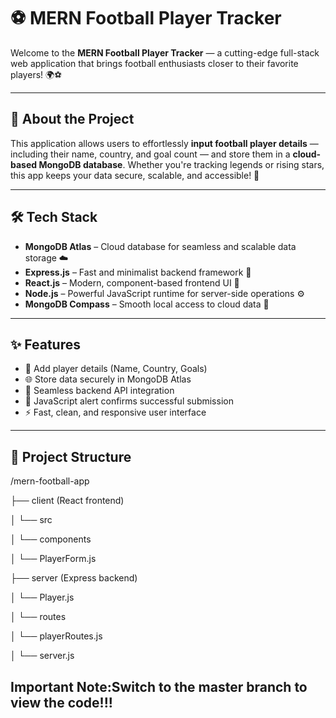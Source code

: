 # ⚽ MERN Football Player Tracker


Welcome to the **MERN Football Player Tracker** — a cutting-edge full-stack web application that brings football enthusiasts closer to their favorite players! 🌍⚽

---

## 🧠 About the Project

This application allows users to effortlessly **input football player details** — including their name, country, and goal count — and store them in a **cloud-based MongoDB database**. Whether you're tracking legends or rising stars, this app keeps your data secure, scalable, and accessible! 🥅

---

## 🛠️ Tech Stack

- **MongoDB Atlas** – Cloud database for seamless and scalable data storage ☁️  
- **Express.js** – Fast and minimalist backend framework 🚀  
- **React.js** – Modern, component-based frontend UI 🔮  
- **Node.js** – Powerful JavaScript runtime for server-side operations ⚙️  
- **MongoDB Compass** – Smooth local access to cloud data 🔗  

---

## ✨ Features

- 🔐 Add player details (Name, Country, Goals)  
- 🌐 Store data securely in MongoDB Atlas  
- 📡 Seamless backend API integration  
- 💬 JavaScript alert confirms successful submission  
- ⚡ Fast, clean, and responsive user interface  

---

## 📁 Project Structure
/mern-football-app

├── client (React frontend)

│ └── src

│ └── components

│ └── PlayerForm.js

├── server (Express backend)


│ └── Player.js

│ └── routes

│ └── playerRoutes.js

│ └── server.js

## Important Note:Switch to the master branch to view the code!!!
